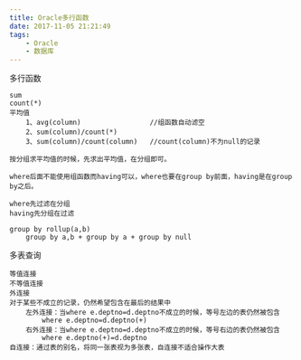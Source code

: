 ```yaml
---
title: Oracle多行函数
date: 2017-11-05 21:21:49
tags:
	- Oracle
	- 数据库
---
```

多行函数
   
    sum
    count(*)
    平均值
        1、avg(column)                 //组函数自动滤空
        2、sum(column)/count(*)        
        3、sum(column)/count(column)   //count(column)不为null的记录
    
    按分组求平均值的时候，先求出平均值，在分组即可。
    
    where后面不能使用组函数而having可以，where也要在group by前面，having是在group by之后。
    
    where先过滤在分组
    having先分组在过滤
    
    group by rollup(a,b)
        group by a,b + group by a + group by null
<!-- more -->
多表查询

    等值连接
    不等值连接
    外连接
    对于某些不成立的记录，仍然希望包含在最后的结果中
        左外连接：当where e.deptno=d.deptno不成立的时候，等号左边的表仍然被包含
            where e.deptno=d.deptno(+)
        右外连接：当where e.deptno=d.deptno不成立的时候，等号右边的表仍然被包含
            where e.deptno(+)=d.deptno
    自连接：通过表的别名，将同一张表视为多张表，自连接不适合操作大表